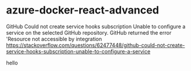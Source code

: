 # azure-docker-react-advanced

GitHub Could not create service hooks subscription Unable to configure a service on the selected GitHub repository. GitHub returned the error 'Resource not accessible by integration
https://stackoverflow.com/questions/62477448/github-could-not-create-service-hooks-subscription-unable-to-configure-a-service


hello

